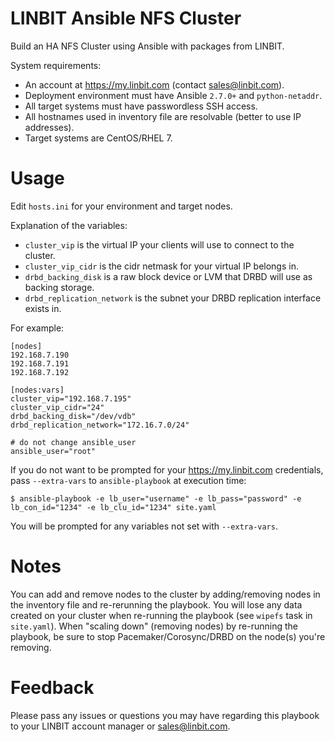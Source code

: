 # LINBIT Ansible NFS Cluster

Build an HA NFS Cluster using Ansible with packages from LINBIT.

System requirements:

  - An account at https://my.linbit.com (contact sales@linbit.com).
  - Deployment environment must have Ansible `2.7.0+` and `python-netaddr`.
  - All target systems must have passwordless SSH access.
  - All hostnames used in inventory file are resolvable (better to use IP addresses).
  - Target systems are CentOS/RHEL 7.

# Usage

Edit `hosts.ini` for your environment and target nodes. 

Explanation of the variables:

  - `cluster_vip` is the virtual IP your clients will use to connect to the cluster.
  - `cluster_vip_cidr` is the cidr netmask for your virtual IP belongs in.
  - `drbd_backing_disk` is a raw block device or LVM that DRBD will use as backing storage.
  - `drbd_replication_network` is the subnet your DRBD replication interface exists in.

For example:
```
[nodes]
192.168.7.190
192.168.7.191
192.168.7.192

[nodes:vars]
cluster_vip="192.168.7.195"
cluster_vip_cidr="24"
drbd_backing_disk="/dev/vdb"
drbd_replication_network="172.16.7.0/24"

# do not change ansible_user
ansible_user="root"
```

If you do not want to be prompted for your https://my.linbit.com credentials, pass `--extra-vars` to `ansible-playbook` at execution time:
```
$ ansible-playbook -e lb_user="username" -e lb_pass="password" -e lb_con_id="1234" -e lb_clu_id="1234" site.yaml
```

You will be prompted for any variables not set with `--extra-vars`.

# Notes

You can add and remove nodes to the cluster by adding/removing nodes in the inventory file and re-rerunning the playbook. You will lose any data created on your cluster when re-running the playbook (see `wipefs` task in `site.yaml`). When "scaling down" (removing nodes) by re-running the playbook, be sure to stop Pacemaker/Corosync/DRBD on the node(s) you're removing.

# Feedback

Please pass any issues or questions you may have regarding this playbook to your LINBIT account manager or sales@linbit.com.
